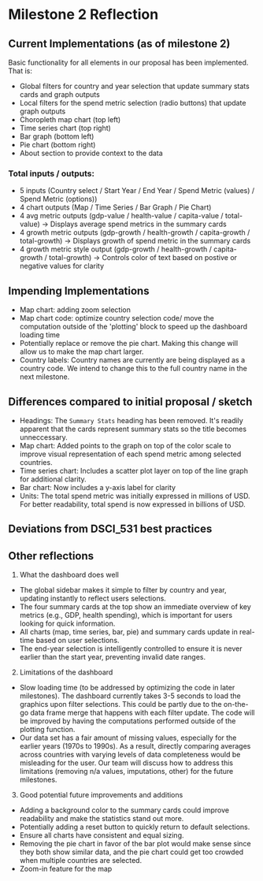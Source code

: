 # Milestone 2 Reflection

## Current Implementations (as of milestone 2)
Basic functionality for all elements in our proposal has been implemented. That is: 
- Global filters for country and year selection that update summary stats cards and graph outputs 
- Local filters for the spend metric selection (radio buttons) that update graph outputs
- Choropleth map chart (top left)
- Time series chart (top right)
- Bar graph (bottom left)
- Pie chart (bottom right)
- About section to provide context to the data

### Total inputs / outputs:
- 5 inputs (Country select / Start Year / End Year / Spend Metric (values) / Spend Metric (options))
- 4 chart outputs (Map / Time Series / Bar Graph / Pie Chart)
- 4 avg metric outputs (gdp-value / health-value / capita-value / total-value) -> Displays average spend metrics in the summary cards
- 4 growth metric outputs (gdp-growth / health-growth / capita-growth / total-growth) -> Displays growth of spend metric in the summary cards
- 4 growth metric style output (gdp-growth / health-growth / capita-growth / total-growth) -> Controls color of text based on postive or negative values for clarity

## Impending Implementations
- Map chart: adding zoom selection
- Map chart code: optimize country selection code/ move the computation outside of the 'plotting' block to speed up the dashboard loading time
- Potentially replace or remove the pie chart. Making this change will allow us to make the map chart larger.
- Country labels: Country names are currently are being displayed as a country code. We intend to change this to the full country name in the next milestone.

## Differences compared to initial proposal / sketch
- Headings: The `Summary Stats` heading has been removed. It's readily apparent that the cards represent summary stats so the title becomes unneccessary.
- Map chart: Added points to the graph on top of the color scale to improve visual representation of each spend metric among selected countries.
- Time series chart: Includes a scatter plot layer on top of the line graph for additional clarity.
- Bar chart: Now includes a y-axis label for clarity
- Units: The total spend metric was initially expressed in millions of USD. For better readability, total spend is now expressed in billions of USD.

## Deviations from DSCI_531 best practices

## Other reflections

1. What the dashboard does well
- The global sidebar makes it simple to filter by country and year, updating instantly to reflect users selections.
- The four summary cards at the top show an immediate overview of key metrics (e.g., GDP, health spending), which is important for users looking for quick information.
- All charts (map, time series, bar, pie) and summary cards update in real-time based on user selections.
- The end-year selection is intelligently controlled to ensure it is never earlier than the start year, preventing invalid date ranges.
2. Limitations of the dashboard
- Slow loading time (to be addressed by optimizing the code in later milestones). The dashboard currently takes 3-5 seconds to load the graphics upon filter selections. This could be partly due to the on-the-go data frame merge that happens with each filter update. The code will be improved by having the computations performed outside of the plotting function.
- Our data set has a fair amount of missing values, especially for the earlier years (1970s to 1990s). As a result, directly comparing averages across countries with varying levels of data completeness would be misleading for the user. Our team will discuss how to address this limitations (removing n/a values, imputations, other) for the future milestones.
3. Good potential future improvements and additions
- Adding a background color to the summary cards could improve readability and make the statistics stand out more.
- Potentially adding a reset button to quickly return to default selections.
- Ensure all charts have consistent and equal sizing.
- Removing the pie chart in favor of the bar plot would make sense since they both show similar data, and the pie chart could get too crowded when multiple countries are selected.
- Zoom-in feature for the map
